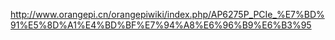 http://www.orangepi.cn/orangepiwiki/index.php/AP6275P_PCIe_%E7%BD%91%E5%8D%A1%E4%BD%BF%E7%94%A8%E6%96%B9%E6%B3%95